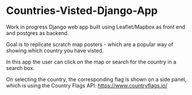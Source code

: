 # Countries-Visted-Django-App

Work in progress Django web app built using Leaflet/Mapbox as front end and postgres as backend. 

Goal is to replicate scratch map posters - which are a popular way of showing which country you have visted.

In this app the user can click on the map or search for the country in a search box.

On selecting the country, the corresponding flag is shown on a side panel, which is using the Country Flags API: https://www.countryflags.io/
